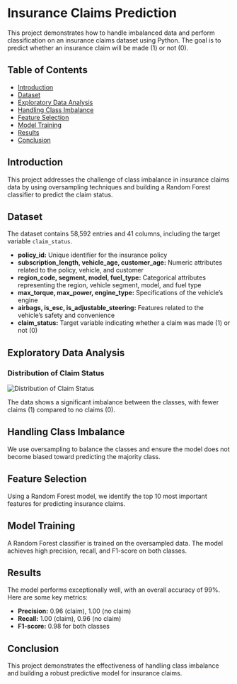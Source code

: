 # Insurance Claims Prediction

This project demonstrates how to handle imbalanced data and perform classification on an insurance claims dataset using Python. The goal is to predict whether an insurance claim will be made (1) or not (0).

## Table of Contents

- [Introduction](#introduction)
- [Dataset](#dataset)
- [Exploratory Data Analysis](#exploratory-data-analysis)
- [Handling Class Imbalance](#handling-class-imbalance)
- [Feature Selection](#feature-selection)
- [Model Training](#model-training)
- [Results](#results)
- [Conclusion](#conclusion)

## Introduction

This project addresses the challenge of class imbalance in insurance claims data by using oversampling techniques and building a Random Forest classifier to predict the claim status.

## Dataset

The dataset contains 58,592 entries and 41 columns, including the target variable `claim_status`.

- **policy_id:** Unique identifier for the insurance policy
- **subscription_length, vehicle_age, customer_age:** Numeric attributes related to the policy, vehicle, and customer
- **region_code, segment, model, fuel_type:** Categorical attributes representing the region, vehicle segment, model, and fuel type
- **max_torque, max_power, engine_type:** Specifications of the vehicle’s engine
- **airbags, is_esc, is_adjustable_steering:** Features related to the vehicle’s safety and convenience
- **claim_status:** Target variable indicating whether a claim was made (1) or not (0)

## Exploratory Data Analysis

### Distribution of Claim Status

![Distribution of Claim Status](https://github.com/SachiniRathnayake/Insurance-Claim-Prediction/assets/144448061/0e175791-4824-4ad4-96a8-7306ab1e978b)



The data shows a significant imbalance between the classes, with fewer claims (1) compared to no claims (0).

## Handling Class Imbalance

We use oversampling to balance the classes and ensure the model does not become biased toward predicting the majority class.

## Feature Selection

Using a Random Forest model, we identify the top 10 most important features for predicting insurance claims.

## Model Training

A Random Forest classifier is trained on the oversampled data. The model achieves high precision, recall, and F1-score on both classes.

## Results

The model performs exceptionally well, with an overall accuracy of 99%. Here are some key metrics:

- **Precision:** 0.96 (claim), 1.00 (no claim)
- **Recall:** 1.00 (claim), 0.96 (no claim)
- **F1-score:** 0.98 for both classes

## Conclusion

This project demonstrates the effectiveness of handling class imbalance and building a robust predictive model for insurance claims.

